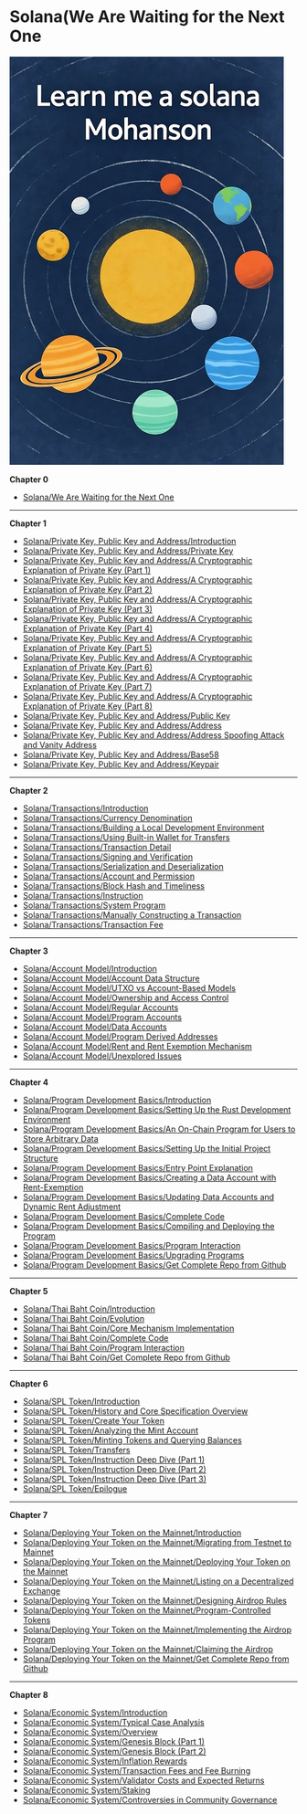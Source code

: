 # Solana(We Are Waiting for the Next One

![img](./img/cover.jpg)

**Chapter 0**

- [Solana/We Are Waiting for the Next One](./content/foreword.md)

---

**Chapter 1**

- [Solana/Private Key, Public Key and Address/Introduction](./content/prikey_introduction.md)
- [Solana/Private Key, Public Key and Address/Private Key](./content/prikey_prikey.md)
- [Solana/Private Key, Public Key and Address/A Cryptographic Explanation of Private Key (Part 1)](./content/prikey_crypto_field.md)
- [Solana/Private Key, Public Key and Address/A Cryptographic Explanation of Private Key (Part 2)](./content/prikey_crypto_asymmetric.md)
- [Solana/Private Key, Public Key and Address/A Cryptographic Explanation of Private Key (Part 3)](./content/prikey_crypto_secp256k1.md)
- [Solana/Private Key, Public Key and Address/A Cryptographic Explanation of Private Key (Part 4)](./content/prikey_crypto_ecdsa.md)
- [Solana/Private Key, Public Key and Address/A Cryptographic Explanation of Private Key (Part 5)](./content/prikey_crypto_issue.md)
- [Solana/Private Key, Public Key and Address/A Cryptographic Explanation of Private Key (Part 6)](./content/prikey_crypto_ed25519.md)
- [Solana/Private Key, Public Key and Address/A Cryptographic Explanation of Private Key (Part 7)](./content/prikey_crypto_eddsa.md)
- [Solana/Private Key, Public Key and Address/A Cryptographic Explanation of Private Key (Part 8)](./content/prikey_crypto_eddsa_advantages.md)
- [Solana/Private Key, Public Key and Address/Public Key](./content/prikey_pubkey.md)
- [Solana/Private Key, Public Key and Address/Address](./content/prikey_addr.md)
- [Solana/Private Key, Public Key and Address/Address Spoofing Attack and Vanity Address](./content/prikey_vanity.md)
- [Solana/Private Key, Public Key and Address/Base58](./content/prikey_base58.md)
- [Solana/Private Key, Public Key and Address/Keypair](./content/prikey_keypair.md)

---

**Chapter 2**

- [Solana/Transactions/Introduction](./content/tx_introduction.md)
- [Solana/Transactions/Currency Denomination](./content/tx_denomination.md)
- [Solana/Transactions/Building a Local Development Environment](./content/tx_devnet.md)
- [Solana/Transactions/Using Built-in Wallet for Transfers](./content/tx_wallet.md)
- [Solana/Transactions/Transaction Detail](./content/tx_info.md)
- [Solana/Transactions/Signing and Verification](./content/tx_signature.md)
- [Solana/Transactions/Serialization and Deserialization](./content/tx_serialize.md)
- [Solana/Transactions/Account and Permission](./content/tx_permission.md)
- [Solana/Transactions/Block Hash and Timeliness](./content/tx_recent_blockhash.md)
- [Solana/Transactions/Instruction](./content/tx_instruction.md)
- [Solana/Transactions/System Program](./content/tx_system_program.md)
- [Solana/Transactions/Manually Constructing a Transaction](./content/tx_handmade.md)
- [Solana/Transactions/Transaction Fee](./content/tx_fee.md)

---

**Chapter 3**

- [Solana/Account Model/Introduction](./content/account_introduction.md)
- [Solana/Account Model/Account Data Structure](./content/account_type.md)
- [Solana/Account Model/UTXO vs Account-Based Models](./content/account_utxo_vs_account.md)
- [Solana/Account Model/Ownership and Access Control](./content/account_owner.md)
- [Solana/Account Model/Regular Accounts](./content/account_wallet.md)
- [Solana/Account Model/Program Accounts](./content/account_program.md)
- [Solana/Account Model/Data Accounts](./content/account_data.md)
- [Solana/Account Model/Program Derived Addresses](./content/account_pda.md)
- [Solana/Account Model/Rent and Rent Exemption Mechanism](./content/account_rent.md)
- [Solana/Account Model/Unexplored Issues](./content/account_epilog.md)

---

**Chapter 4**

- [Solana/Program Development Basics/Introduction](./content/ss_introduction.md)
- [Solana/Program Development Basics/Setting Up the Rust Development Environment](./content/ss_rust_env.md)
- [Solana/Program Development Basics/An On-Chain Program for Users to Store Arbitrary Data](./content/ss_requirement.md)
- [Solana/Program Development Basics/Setting Up the Initial Project Structure](./content/ss_skeleton.md)
- [Solana/Program Development Basics/Entry Point Explanation](./content/ss_entrypoint.md)
- [Solana/Program Development Basics/Creating a Data Account with Rent-Exemption](./content/ss_pda_create.md)
- [Solana/Program Development Basics/Updating Data Accounts and Dynamic Rent Adjustment](./content/ss_pda_update.md)
- [Solana/Program Development Basics/Complete Code](./content/ss_code.md)
- [Solana/Program Development Basics/Compiling and Deploying the Program](./content/ss_deploy.md)
- [Solana/Program Development Basics/Program Interaction](./content/ss_interaction.md)
- [Solana/Program Development Basics/Upgrading Programs](./content/ss_upgrade.md)
- [Solana/Program Development Basics/Get Complete Repo from Github](./content/ss_github.md)

---

**Chapter 5**

- [Solana/Thai Baht Coin/Introduction](./content/thaibaht_introduction.md)
- [Solana/Thai Baht Coin/Evolution](./content/thaibaht_evolution.md)
- [Solana/Thai Baht Coin/Core Mechanism Implementation](./content/thaibaht_core.md)
- [Solana/Thai Baht Coin/Complete Code](./content/thaibaht_code.md)
- [Solana/Thai Baht Coin/Program Interaction](./content/thaibaht_interaction.md)
- [Solana/Thai Baht Coin/Get Complete Repo from Github](./content/thaibaht_github.md)

---

**Chapter 6**

- [Solana/SPL Token/Introduction](./content/spl_introduction.md)
- [Solana/SPL Token/History and Core Specification Overview](./content/spl_spec.md)
- [Solana/SPL Token/Create Your Token](./content/spl_create.md)
- [Solana/SPL Token/Analyzing the Mint Account](./content/spl_mint_account.md)
- [Solana/SPL Token/Minting Tokens and Querying Balances](./content/spl_mint.md)
- [Solana/SPL Token/Transfers](./content/spl_transfer.md)
- [Solana/SPL Token/Instruction Deep Dive (Part 1)](./content/spl_detail_create.md)
- [Solana/SPL Token/Instruction Deep Dive (Part 2)](./content/spl_detail_mint.md)
- [Solana/SPL Token/Instruction Deep Dive (Part 3)](./content/spl_detail_transfer.md)
- [Solana/SPL Token/Epilogue](./content/spl_epilog.md)

---

**Chapter 7**

- [Solana/Deploying Your Token on the Mainnet/Introduction](./content/project_introduction.md)
- [Solana/Deploying Your Token on the Mainnet/Migrating from Testnet to Mainnet](./content/project_mainnet.md)
- [Solana/Deploying Your Token on the Mainnet/Deploying Your Token on the Mainnet](./content/project_deploy.md)
- [Solana/Deploying Your Token on the Mainnet/Listing on a Decentralized Exchange](./content/project_raydium.md)
- [Solana/Deploying Your Token on the Mainnet/Designing Airdrop Rules](./content/project_rule.md)
- [Solana/Deploying Your Token on the Mainnet/Program-Controlled Tokens](./content/project_control_by_program.md)
- [Solana/Deploying Your Token on the Mainnet/Implementing the Airdrop Program](./content/project_code.md)
- [Solana/Deploying Your Token on the Mainnet/Claiming the Airdrop](./content/project_airdrop.md)
- [Solana/Deploying Your Token on the Mainnet/Get Complete Repo from Github](./content/project_github.md)

---

**Chapter 8**

- [Solana/Economic System/Introduction](./content/economy_introduction.md)
- [Solana/Economic System/Typical Case Analysis](./content/economy_typical_case.md)
- [Solana/Economic System/Overview](./content/economy_overview.md)
- [Solana/Economic System/Genesis Block (Part 1)](./content/economy_genesis_data.md)
- [Solana/Economic System/Genesis Block (Part 2)](./content/economy_genesis_analysis.md)
- [Solana/Economic System/Inflation Rewards](./content/economy_inflation.md)
- [Solana/Economic System/Transaction Fees and Fee Burning](./content/economy_fee.md)
- [Solana/Economic System/Validator Costs and Expected Returns](./content/economy_validator.md)
- [Solana/Economic System/Staking](./content/economy_stake.md)
- [Solana/Economic System/Controversies in Community Governance](./content/economy_governance.md)
